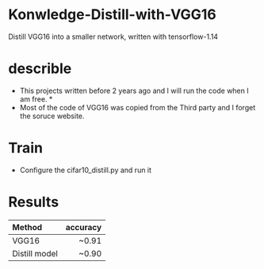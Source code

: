 # Konwledge-Distill-with-VGG16
Distill VGG16 into a smaller network, written with tensorflow-1.14
# describle
* This projects written before 2 years ago and I will run the code when I am free. *  
* Most of the code of VGG16 was copied from the Third party and I forget the soruce website.   
# Train  
* Configure the cifar10_distill.py and run it  
# Results  
  Method  |  accuracy   
:-----  |-------: 
VGG16  |  ~0.91  
Distill model  |  ~0.90  
